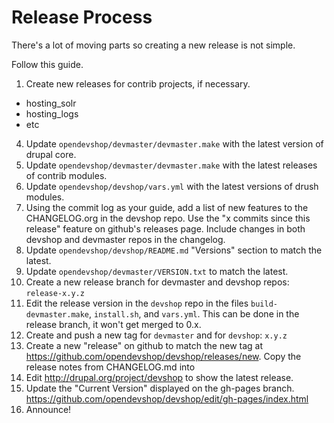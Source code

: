 Release Process
===============

There's a lot of moving parts so creating a new release is not simple.

Follow this guide.

1. Create new releases for contrib projects, if necessary.
  - hosting_solr
  - hosting_logs
  - etc
4. Update `opendevshop/devmaster/devmaster.make` with the latest version of drupal core.
3. Update `opendevshop/devmaster/devmaster.make` with the latest releases of contrib modules.
4. Update `opendevshop/devshop/vars.yml` with the latest versions of drush modules.
5. Using the commit log as your guide, add a list of new features to the CHANGELOG.org in the devshop repo.  Use the "x commits since this release" feature on github's releases page.  Include changes in both devshop and devmaster repos in the changelog.
7. Update `opendevshop/devshop/README.md` "Versions" section to match the latest.
7. Update `opendevshop/devmaster/VERSION.txt` to match the latest.
2. Create a new release branch for devmaster and devshop repos: `release-x.y.z`
6. Edit the release version in the `devshop` repo in the files `build-devmaster.make`, `install.sh`, and `vars.yml`. This can be done in the release branch, it won't get merged to 0.x. 
5. Create and push a new tag for `devmaster` and for `devshop`: `x.y.z`
6. Create a new "release" on github to match the new tag at https://github.com/opendevshop/devshop/releases/new.  Copy the release notes from CHANGELOG.md into 
7. Edit http://drupal.org/project/devshop to show the latest release.
8. Update the "Current Version" displayed on the gh-pages branch. https://github.com/opendevshop/devshop/edit/gh-pages/index.html 
7. Announce!